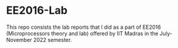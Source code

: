 # EE2016-Lab

This repo consists the lab reports that I did as a part of EE2016 (Microprocessors theory and lab) offered by IIT Madras in the July-November 2022 semester.
